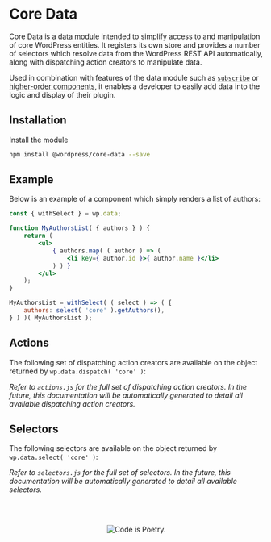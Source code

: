 # Core Data

Core Data is a [data module](../data) intended to simplify access to and manipulation of core WordPress entities. It registers its own store and provides a number of selectors which resolve data from the WordPress REST API automatically, along with dispatching action creators to manipulate data.

Used in combination with features of the data module such as [`subscribe`](https://github.com/WordPress/gutenberg/tree/master/packages/data#subscribe-function) or [higher-order components](https://github.com/WordPress/gutenberg/tree/master/packages/data#higher-order-components), it enables a developer to easily add data into the logic and display of their plugin.

## Installation

Install the module

```bash
npm install @wordpress/core-data --save
```

## Example

Below is an example of a component which simply renders a list of authors:

```jsx
const { withSelect } = wp.data;

function MyAuthorsList( { authors } ) {
	return (
		<ul>
			{ authors.map( ( author ) => (
				<li key={ author.id }>{ author.name }</li>
			) ) }
		</ul>
	);
}

MyAuthorsList = withSelect( ( select ) => ( {
	authors: select( 'core' ).getAuthors(),
} ) )( MyAuthorsList );
```

## Actions

The following set of dispatching action creators are available on the object returned by `wp.data.dispatch( 'core' )`:

_Refer to `actions.js` for the full set of dispatching action creators. In the future, this documentation will be automatically generated to detail all available dispatching action creators._

## Selectors

The following selectors are available on the object returned by `wp.data.select( 'core' )`:

_Refer to `selectors.js` for the full set of selectors. In the future, this documentation will be automatically generated to detail all available selectors._

<br/><br/><p align="center"><img src="https://s.w.org/style/images/codeispoetry.png?1" alt="Code is Poetry." /></p>
